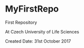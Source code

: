 # MyFirstRepo
First Repository

At Czech University of Life Sciences

Created Date: 31st October 2017
